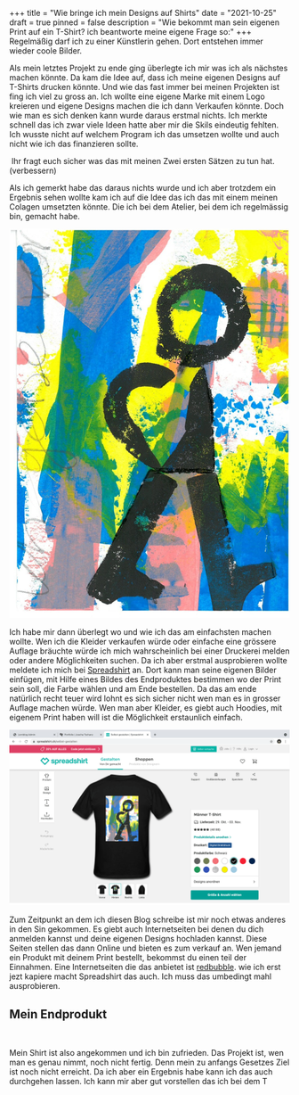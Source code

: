 +++
title = "Wie bringe ich mein Designs auf Shirts"
date = "2021-10-25"
draft = true
pinned = false
description = "Wie bekommt man sein eigenen Print auf ein T-Shirt? ich beantworte meine eigene Frage so:"
+++
Regelmäßig darf ich zu einer Künstlerin gehen. Dort entstehen immer wieder coole Bilder. 

Als mein letztes Projekt zu ende ging überlegte ich mir was ich als nächstes machen könnte. Da kam die Idee auf, dass ich meine eigenen Designs auf T-Shirts drucken könnte. Und wie das fast immer bei meinen Projekten ist fing ich viel zu gross an. Ich wollte eine eigene Marke mit einem Logo kreieren und eigene Designs machen die ich dann Verkaufen könnte. Doch wie man es sich denken kann wurde daraus erstmal nichts. Ich merkte schnell das ich zwar viele Ideen hatte aber mir die Skils eindeutig fehlten. Ich wusste nicht auf welchem Program ich das umsetzen wollte und auch nicht wie ich das finanzieren sollte. 

 Ihr fragt euch sicher was das mit meinen Zwei ersten Sätzen zu tun hat.(verbessern)

Als ich gemerkt habe das daraus nichts wurde und ich aber trotzdem ein Ergebnis sehen wollte kam ich auf die Idee das ich das mit einem meinen Colagen umsetzten könnte. Die ich bei dem Atelier, bei dem ich regelmässig bin, gemacht habe.

![](skm_c454e21091708290-1-3-.jpg)

Ich habe mir dann überlegt wo und wie ich das am einfachsten machen wollte. Wen ich die Kleider verkaufen würde oder einfache eine grössere Auflage bräuchte würde ich mich wahrscheinlich bei einer Druckerei melden oder andere Möglichkeiten suchen. Da ich aber erstmal ausprobieren wollte meldete ich mich bei [Spreadshirt](https://www.spreadshirt.ch/) an. Dort kann man seine eigenen Bilder einfügen, mit Hilfe eines Bildes des Endproduktes bestimmen wo der Print sein soll, die Farbe wählen und am Ende bestellen. Da das am ende natürlich recht teuer wird lohnt es sich sicher nicht wen man es in grosser Auflage machen würde. Wen man aber Kleider, es giebt auch Hoodies, mit eigenem Print haben will ist die Möglichkeit erstaunlich einfach.

![](bildschirmfoto-2021-10-25-um-14.39.00-1-.png)

Zum Zeitpunkt an dem ich diesen Blog schreibe ist mir noch etwas anderes in den Sin gekommen. Es giebt auch Internetseiten bei denen du dich anmelden kannst und deine eigenen Designs hochladen kannst. Diese Seiten stellen das dann Online und bieten es zum verkauf an. Wen jemand ein Produkt mit deinem Print bestellt, bekommst du einen teil der Einnahmen. Eine Internetseiten die das anbietet ist [redbubble](https://www.redbubble.com/de/explore/for-you/). wie ich erst jezt kapiere macht Spreadshirt das auch. Ich muss das umbedingt mahl ausprobieren.

## Mein Endprodukt

![]()

Mein Shirt ist also angekommen und ich bin zufrieden. Das Projekt ist, wen man es genau nimmt, noch nicht fertig. Denn mein zu anfangs Gesetzes Ziel ist noch nicht erreicht. Da ich aber ein Ergebnis habe kann ich das auch durchgehen lassen. Ich kann mir aber gut vorstellen das ich bei dem T